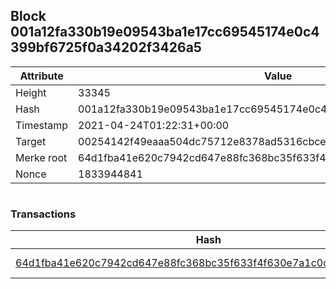 ## Block 001a12fa330b19e09543ba1e17cc69545174e0c4399bf6725f0a34202f3426a5

Attribute | Value
--- | ---
Height | 33345
Hash | 001a12fa330b19e09543ba1e17cc69545174e0c4399bf6725f0a34202f3426a5
Timestamp | 2021-04-24T01:22:31+00:00
Target | 00254142f49eaaa504dc75712e8378ad5316cbcead634704b3734b6271167cc4
Merke root | 64d1fba41e620c7942cd647e88fc368bc35f633f4f630e7a1c0cc4a7fbd07581
Nonce | 1833944841

```

```

### Transactions

Hash | Amount
--- | ---
[64d1fba41e620c7942cd647e88fc368bc35f633f4f630e7a1c0cc4a7fbd07581](64d1fba41e620c7942cd647e88fc368bc35f633f4f630e7a1c0cc4a7fbd07581.md) | 10.00000000 SKEPTI 
